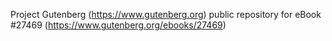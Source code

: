 Project Gutenberg (https://www.gutenberg.org) public repository for eBook #27469 (https://www.gutenberg.org/ebooks/27469)
